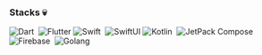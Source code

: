 <!-- ## Hi there 👋


**codeZe-us/codeZe-us** is a ✨ _special_ ✨ repository because its `README.md` (this file) appears on your GitHub profile.

Here are some ideas to get you started:

- 🔭 I’m currently working on ...
- 🌱 I’m currently learning ...
- 👯 I’m looking to collaborate on ...
- 🤔 I’m looking for help with ...
- 💬 Ask me about ...
- 📫 How to reach me: ...
- 😄 Pronouns: ...
- ⚡ Fun fact: ...
-->

 ### Stacks 💀
![Dart](https://img.shields.io/badge/Dart-05122A?style=flat&logo=dart)&nbsp;
![Flutter](https://img.shields.io/badge/Flutter-02569B?style=flat&logo=flutter)
![Swift](https://img.shields.io/badge/-Swift-05122A?style=flat&logo=Swift)&nbsp;
![SwiftUI](https://img.shields.io/badge/SwiftUI-000000?style=flat&logo=swift)
![Kotlin](https://img.shields.io/badge/Kotlin-000000?style=flat&logo=kotlin)&nbsp;
![JetPack Compose](https://img.shields.io/badge/JetpackCompose-000000?style=flat&logo=jetpackcompose)&nbsp;
![Firebase](https://img.shields.io/badge/firebase-ffca28?style=flat&logo=firebase)&nbsp;
![Golang](https://img.shields.io/badge/golang-000000?style=flat&logo=go)
<br/> 
